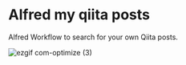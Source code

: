 # Alfred my qiita posts

Alfred Workflow to search for your own Qiita posts.

![ezgif com-optimize (3)](https://user-images.githubusercontent.com/11070996/87234624-c52e8280-c40d-11ea-945f-e0b037a86460.gif)
